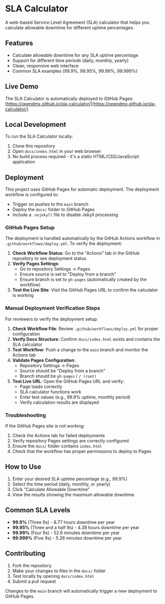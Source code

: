 # SLA Calculator

A web-based Service Level Agreement (SLA) calculator that helps you calculate allowable downtime for different uptime percentages.

## Features

- Calculate allowable downtime for any SLA uptime percentage
- Support for different time periods (daily, monthly, yearly)
- Clean, responsive web interface
- Common SLA examples (99.9%, 99.95%, 99.99%, 99.999%)

## Live Demo

The SLA Calculator is automatically deployed to GitHub Pages: [https://opendmx.github.io/sla-calculator/](https://opendmx.github.io/sla-calculator/)

## Local Development

To run the SLA Calculator locally:

1. Clone this repository
2. Open `docs/index.html` in your web browser
3. No build process required - it's a static HTML/CSS/JavaScript application

## Deployment

This project uses GitHub Pages for automatic deployment. The deployment workflow is configured to:

- Trigger on pushes to the `main` branch
- Deploy the `docs/` folder to GitHub Pages
- Include a `.nojekyll` file to disable Jekyll processing

### GitHub Pages Setup

The deployment is handled automatically by the GitHub Actions workflow in `.github/workflows/deploy.yml`. To verify the deployment:

1. **Check Workflow Status**: Go to the "Actions" tab in the GitHub repository to see deployment status
2. **Verify Pages Settings**: 
   - Go to repository Settings → Pages
   - Ensure source is set to "Deploy from a branch"
   - Ensure branch is set to `gh-pages` (automatically created by the workflow)
3. **Test the Live Site**: Visit the GitHub Pages URL to confirm the calculator is working

### Manual Deployment Verification Steps

For reviewers to verify the deployment setup:

1. **Check Workflow File**: Review `.github/workflows/deploy.yml` for proper configuration
2. **Verify Docs Structure**: Confirm `docs/index.html` exists and contains the SLA calculator
3. **Test Workflow**: Push a change to the `main` branch and monitor the Actions tab
4. **Validate Pages Configuration**: 
   - Repository Settings → Pages
   - Source should be "Deploy from a branch"
   - Branch should be `gh-pages` / `/ (root)`
5. **Test Live URL**: Open the GitHub Pages URL and verify:
   - Page loads correctly
   - SLA calculator functions work
   - Enter test values (e.g., 99.9% uptime, monthly period)
   - Verify calculation results are displayed

### Troubleshooting

If the GitHub Pages site is not working:

1. Check the Actions tab for failed deployments
2. Verify repository Pages settings are correctly configured
3. Ensure the `docs/` folder contains `index.html`
4. Check that the workflow has proper permissions to deploy to Pages

## How to Use

1. Enter your desired SLA uptime percentage (e.g., 99.9%)
2. Select the time period (daily, monthly, or yearly)
3. Click "Calculate Allowable Downtime"
4. View the results showing the maximum allowable downtime

## Common SLA Levels

- **99.9%** (Three 9s) - 8.77 hours downtime per year
- **99.95%** (Three and a half 9s) - 4.38 hours downtime per year  
- **99.99%** (Four 9s) - 52.6 minutes downtime per year
- **99.999%** (Five 9s) - 5.26 minutes downtime per year

## Contributing

1. Fork the repository
2. Make your changes to files in the `docs/` folder
3. Test locally by opening `docs/index.html`
4. Submit a pull request

Changes to the `main` branch will automatically trigger a new deployment to GitHub Pages.